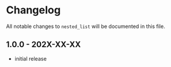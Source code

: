 # Changelog

All notable changes to `nested_list` will be documented in this file.

## 1.0.0 - 202X-XX-XX

- initial release
